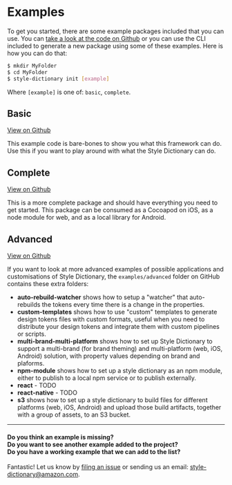 # Examples

To get you started, there are some example packages included that you can use. You can [take a look at the code on Github](https://github.com/amzn/style-dictionary/tree/master/example/) or you can use the CLI included to generate a new package using some of these examples. Here is how you can do that:

```bash
$ mkdir MyFolder
$ cd MyFolder
$ style-dictionary init [example]
```

Where `[example]` is one of: `basic`, `complete`.

## Basic
[View on Github](https://github.com/amzn/style-dictionary/tree/master/example/basic)

This example code is bare-bones to show you what this framework can do. Use this if you want to play around with what the Style Dictionary can do.


## Complete
[View on Github](https://github.com/amzn/style-dictionary/tree/master/example/complete)

This is a more complete package and should have everything you need to get started. This package can be consumed as a Cocoapod on iOS, as a node module for web, and as a local library for Android.

## Advanced
[View on Github](https://github.com/amzn/style-dictionary/tree/master/example/advanced)

If you want to look at more advanced examples of possible applications and customisations of Style Dictionary, the `examples/advanced` folder on GitHub contains these extra folders:

* **auto-rebuild-watcher** shows how to setup a "watcher" that auto-rebuilds the tokens every time there is a change in the properties.
* **custom-templates** shows how to use "custom" templates to generate design tokens files with custom formats, useful when you need to distribute your design tokens and integrate them with custom pipelines or scripts.
* **multi-brand-multi-platform** shows how to set up Style Dictionary to support a multi-brand (for brand theming) and multi-platform (web, iOS, Android) solution, with property values depending on brand and plaforms.
* **npm-module** shows how to set up a style dictionary as an npm module, either to publish to a local npm service or to publish externally.
* **react** - TODO
* **react-native** - TODO
* **s3** shows how to set up a style dictionary to build files for different platforms (web, iOS, Android) and upload those build artifacts, together with a group of assets, to an S3 bucket.

---

#### Do you think an example is missing?<br/>Do you want to see another example added to the project?<br/>Do you have a working example that we can add to the list?

Fantastic! Let us know by [filing an issue](https://github.com/amzn/style-dictionary/issues) or sending us an email: style-dictionary@amazon.com.
